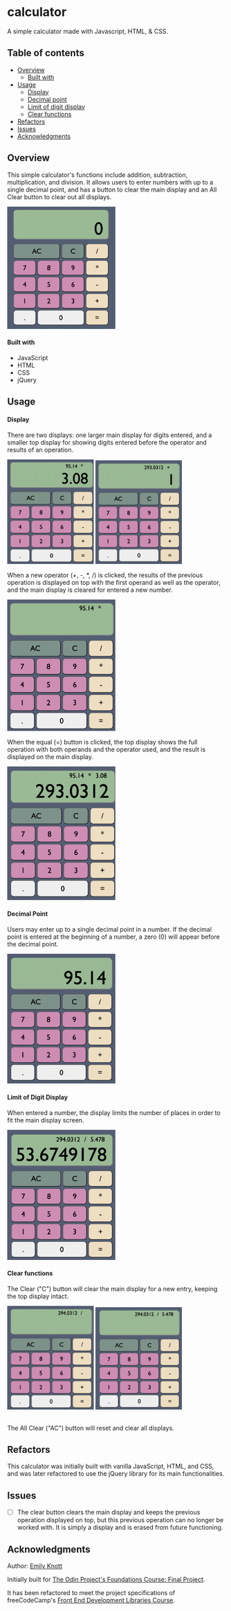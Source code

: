 # calculator

A simple calculator made with Javascript, HTML, &amp; CSS.

## Table of contents

- [Overview](#overview)
  - [Built with](#built-with)
- [Usage](#usage)
  - [Display](#display)
  - [Decimal point](#decimal-point)
  - [Limit of digit display](#limit-of-digit-display)
  - [Clear functions](#clear-functions)
- [Refactors](#refactors)
- [Issues](#issues)
- [Acknowledgments](#acknowledgments)

## Overview

This simple calculator's functions include addition, subtraction, multiplication, and division. It allows users to enter numbers with up to a single decimal point, and has a button to clear the main display and an All Clear button to clear out all displays.

<img src="initialSetup.png" width="250">

#### Built with

- JavaScript
- HTML
- CSS
- jQuery

## Usage

#### Display

There are two displays: one larger main display for digits entered, and a smaller top display for showing digits entered before the operator and results of an operation.

<img src="AllowsNewNumInput.png" width="200"> <img src="movesResultToTopWhenOperator.png" width="200">

When a new operator (+, -, \*, /) is clicked, the results of the previous operation is displayed on top with the first operand as well as the operator, and the main display is cleared for entered a new number.

<img src="displaysOnTopWhenOperator.png" width="250">

When the equal (=) button is clicked, the top display shows the full operation with both operands and the operator used, and the result is displayed on the main display.

<img src="keepsTopDisplayWithResult.png" width="250">

#### Decimal Point

Users may enter up to a single decimal point in a number. If the decimal point is entered at the beginning of a number, a zero (0) will appear before the decimal point.

<img src="allowsDecimalPoint.png" width="250">

#### Limit of Digit Display

When entered a number, the display limits the number of places in order to fit the main display screen.

<img src="limitsNumLengthToFitDisplay.png" width="250">

#### Clear functions

The Clear ("C") button will clear the main display for a new entry, keeping the top display intact.

<img src="clearedForNextResult.png" width="200"> <img src="clearButton.png" width="200">

<br/>
The All Clear ("AC") button will reset and clear all displays.

## Refactors

This calculator was initially built with vanilla JavaScript, HTML, and CSS, and was later refactored to use the jQuery library for its main functionalities.

## Issues

- [ ] The clear button clears the main display and keeps the previous operation displayed on top, but this previous operation can no longer be worked with. It is simply a display and is erased from future functioning.

## Acknowledgments

Author: [Emily Knott](https://www.emilyknott.com)

Initially built for [The Odin Project's Foundations Course: Final Project](https://www.theodinproject.com/lessons/foundations-calculator).

It has been refactored to meet the project specifications of freeCodeCamp's [Front End Development Libraries Course](https://www.freecodecamp.org/learn/front-end-development-libraries/).
